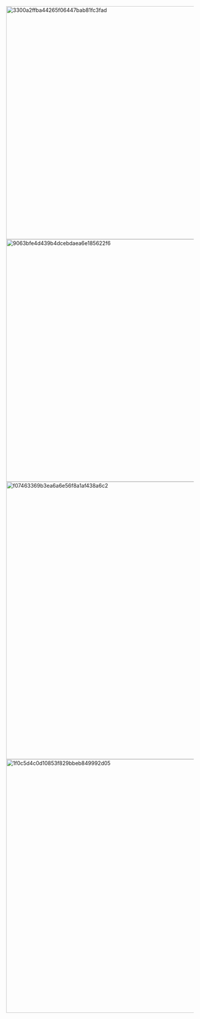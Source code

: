 <img width="614" height="624" alt="3300a2ffba44265f06447bab81fc3fad" src="https://github.com/user-attachments/assets/0da129a4-85c7-4561-b92a-a8d728bf4392" />
<img width="1020" height="649" alt="9063bfe4d439b4dcebdaea6e185622f6" src="https://github.com/user-attachments/assets/a87c8fe2-95e0-45b2-8d45-fb92520c57f0" />
<img width="911" height="743" alt="f07463369b3ea6a6e56f8a1af438a6c2" src="https://github.com/user-attachments/assets/f5ca2b16-74f7-4a0d-95cf-e5b3e8a5cb26" />
<img width="635" height="679" alt="1f0c5d4c0d10853f829bbeb849992d05" src="https://github.com/user-attachments/assets/15119449-0953-423f-9ace-9ff8894ef321" />
